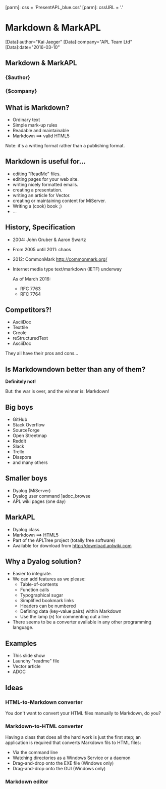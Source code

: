 [parm]: css    = 'PresentAPL_blue.css'
[parm]: cssURL = '.\'

# Markdown & MarkAPL

[Data]:author="Kai Jaeger"
[Data]:company="APL Team Ltd"
[Data]:date="2016-03-10"

## Markdown & MarkAPL

### \{$author\}
### \{$company\}


## What is Markdown?
* Ordinary text
* Simple mark-up rules
* Readable and maintainable
* Markdown ==> valid HTML5

Note: it's a writing format rather than a publishing format.


## Markdown is useful for...  
* editing "ReadMe" files.
* editing pages for your web site.
* writing nicely formatted emails. 
* creating a presentation.
* writing an article for Vector.
* creating or maintaining content for MiServer.
* Writing a (cook) book ;)
* ...


## History, Specification
* 2004: John Gruber & Aaron Swartz
* From 2005 until 2011: chaos
* 2012: CommonMark <http://commonmark.org/>
* Internet media type text/markdown (IETF) underway
  
  As of March 2016: 
  
  * RFC 7763
  * RFC 7764
  
## Competitors?!
 * AsciiDoc
 * Texttile
 * Creole 
 * reStructuredText
 * AsciiDoc
 
 They all have their pros and cons...

 
## Is Markdowndown better than any of them?

**Definitely not!**

But: the war is over, and the winner is: Markdown!


## Big boys
* GitHub
* Stack Overflow
* SourceForge
* Open Streetmap
* Reddit
* Slack
* Trello
* Diaspora
* and many others


## Smaller boys
* Dyalog (MiServer)
* Dyalog user command ]adoc_browse
* APL wiki pages (one day)


## MarkAPL
* Dyalog class
* Markdown ==> HTML5
* Part of the APLTree project (totally free software)
* Available for download from <http://download.aplwiki.com>


## Why a Dyalog solution?
* Easier to integrate.
* We can add features as we please:
  * Table-of-contents
  * Function calls
  * Typographical sugar
  * Simplified bookmark links
  * Headers can be numbered
  * Defining data (key-value pairs) within Markdown
  * Use the lamp (`⍝`) for commenting out a line
 * There seems to be a converter available in any other programming language.

## Examples
* This slide show
* Launchy "readme" file
* Vector article
* ADOC


## Ideas

### HTML-to-Markdown converter

You don't want to convert your HTML files manually to Markdown, do you?

### Markdown-to-HTML converter

Having a class that does all the hard work is just the first step; an 
application is required that converts Markdown fils to HTML files:
 * Via the command line
 * Watching directories as a Windows Service or a daemon
 * Drag-and-drop onto the EXE file (Windows only)
 * Drag-and-drop onto the GUI (Windows only)
  
### Markdown editor
